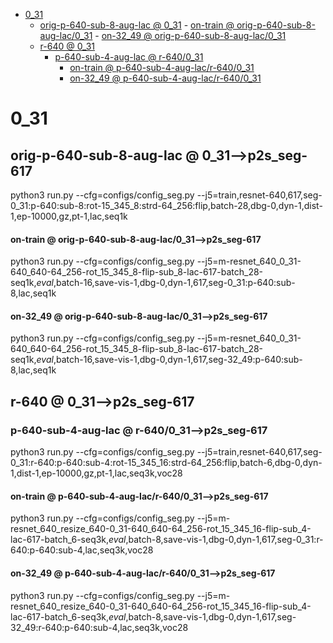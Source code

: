 <!-- MarkdownTOC -->

- [0_31](#0_3_1_)
    - [orig-p-640-sub-8-aug-lac       @ 0_31](#orig_p_640_sub_8_aug_lac___0_31_)
            - [on-train       @ orig-p-640-sub-8-aug-lac/0_31](#on_train___orig_p_640_sub_8_aug_lac_0_3_1_)
            - [on-32_49       @ orig-p-640-sub-8-aug-lac/0_31](#on_32_49___orig_p_640_sub_8_aug_lac_0_3_1_)
    - [r-640       @ 0_31](#r_640___0_31_)
        - [p-640-sub-4-aug-lac       @ r-640/0_31](#p_640_sub_4_aug_lac___r_640_0_31_)
            - [on-train       @ p-640-sub-4-aug-lac/r-640/0_31](#on_train___p_640_sub_4_aug_lac_r_640_0_31_)
            - [on-32_49       @ p-640-sub-4-aug-lac/r-640/0_31](#on_32_49___p_640_sub_4_aug_lac_r_640_0_31_)

<!-- /MarkdownTOC -->
<a id="0_3_1_"></a>
# 0_31
<a id="orig_p_640_sub_8_aug_lac___0_31_"></a>
## orig-p-640-sub-8-aug-lac       @ 0_31-->p2s_seg-617
python3 run.py --cfg=configs/config_seg.py  --j5=train,resnet-640,617,seg-0_31:p-640:sub-8:rot-15_345_8:strd-64_256:flip,batch-28,dbg-0,dyn-1,dist-1,ep-10000,gz,pt-1,lac,seq1k
<a id="on_train___orig_p_640_sub_8_aug_lac_0_3_1_"></a>
#### on-train       @ orig-p-640-sub-8-aug-lac/0_31-->p2s_seg-617
python3 run.py --cfg=configs/config_seg.py  --j5=m-resnet_640_0_31-640_640-64_256-rot_15_345_8-flip-sub_8-lac-617-batch_28-seq1k,_eval_,batch-16,save-vis-1,dbg-0,dyn-1,617,seg-0_31:p-640:sub-8,lac,seq1k
<a id="on_32_49___orig_p_640_sub_8_aug_lac_0_3_1_"></a>
#### on-32_49       @ orig-p-640-sub-8-aug-lac/0_31-->p2s_seg-617
python3 run.py --cfg=configs/config_seg.py  --j5=m-resnet_640_0_31-640_640-64_256-rot_15_345_8-flip-sub_8-lac-617-batch_28-seq1k,_eval_,batch-16,save-vis-1,dbg-0,dyn-1,617,seg-32_49:p-640:sub-8,lac,seq1k


<a id="r_640___0_31_"></a>
## r-640       @ 0_31-->p2s_seg-617
<a id="p_640_sub_4_aug_lac___r_640_0_31_"></a>
### p-640-sub-4-aug-lac       @ r-640/0_31-->p2s_seg-617
python3 run.py --cfg=configs/config_seg.py  --j5=train,resnet-640,617,seg-0_31:r-640:p-640:sub-4:rot-15_345_16:strd-64_256:flip,batch-6,dbg-0,dyn-1,dist-1,ep-10000,gz,pt-1,lac,seq3k,voc28
<a id="on_train___p_640_sub_4_aug_lac_r_640_0_31_"></a>
#### on-train       @ p-640-sub-4-aug-lac/r-640/0_31-->p2s_seg-617
python3 run.py --cfg=configs/config_seg.py  --j5=m-resnet_640_resize_640-0_31-640_640-64_256-rot_15_345_16-flip-sub_4-lac-617-batch_6-seq3k,_eval_,batch-8,save-vis-1,dbg-0,dyn-1,617,seg-0_31:r-640:p-640:sub-4,lac,seq3k,voc28
<a id="on_32_49___p_640_sub_4_aug_lac_r_640_0_31_"></a>
#### on-32_49       @ p-640-sub-4-aug-lac/r-640/0_31-->p2s_seg-617
python3 run.py --cfg=configs/config_seg.py  --j5=m-resnet_640_resize_640-0_31-640_640-64_256-rot_15_345_16-flip-sub_4-lac-617-batch_6-seq3k,_eval_,batch-8,save-vis-1,dbg-0,dyn-1,617,seg-32_49:r-640:p-640:sub-4,lac,seq3k,voc28

